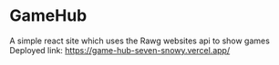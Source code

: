 # GameHub

A simple react site which uses the Rawg websites api to show games
 
 Deployed link: https://game-hub-seven-snowy.vercel.app/
